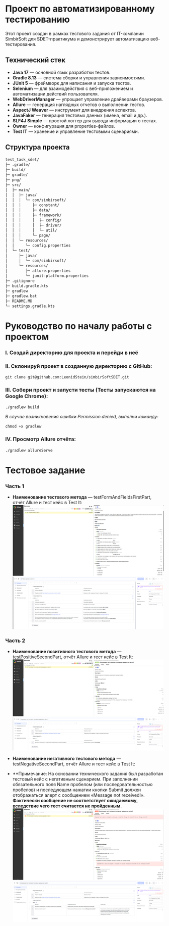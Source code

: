 # Проект по автоматизированному тестированию

Этот проект создан в рамках тестового задания от IT-компании SimbirSoft для SDET-практикума
и демонстрирует автоматизацию веб-тестирования.

## Технический стек

- **Java 17** — основной язык разработки тестов.
- **Gradle 8.13** — система сборки и управления зависимостями.
- **JUnit 5** — фреймворк для написания и запуска тестов.
- **Selenium** — для взаимодействия с веб-приложением и автоматизации действий пользователя.
- **WebDriverManager** — упрощает управление драйверами браузеров.
- **Allure** — генерация наглядных отчетов о выполнении тестов.
- **AspectJ Weaver** — инструмент для внедрения аспектов.
- **JavaFaker** — генерация тестовых данных (имена, email и др.).
- **SLF4J Simple** — простой логгер для вывода информации о тестах.
- **Owner** — конфигурация для properties-файлов.
- **Test IT** — хранение и управление тестовыми сценариями.

## Структура проекта
````
test_task_sdet/
├─ .gradle/
├─ build/
├─ gradle/
├─ png/
├─ src/
│  ├─ main/
│  │  ├─ java/
│  │  │  └─ com/simbirsoft/
│  │  │     ├─ constant/
│  │  │     ├─ data/
│  │  │     ├─ framework/
│  │  │     │  ├─ config/
│  │  │     │  ├─ driver/
│  │  │     │  └─ util/
│  │  │     └─ page/
│  │  └─ resources/
│  │     └─ config.properties
│  └─ test/
│     ├─ java/
│     │  └─ com/simbirsoft/
│     └─ resources/
│        ├─ allure.properties
│        └─ junit-platform.properties
├─ .gitignore
├─ build.gradle.kts
├─ gradlew
├─ gradlew.bat
├─ README.MD
└─ settings.gradle.kts
````

# Руководство по началу работы с проектом

### I. Создай директорию для проекта и перейди в неё
### II. Склонируй проект в созданную директорию с GitHub:
````
git clone git@github.com:LeonidStein/simbirSoftSDET.git
````
### III. Собери проект и запусти тесты (Тесты запускаются на Google Chrome):
````
./gradlew build
````
*В случае возникновения ошибки Permission denied, выполни команду:*
````
chmod +x gradlew
````
### IV. Просмотр Allure отчёта:
````
./gradlew allureServe
````

# Тестовое задание
### Часть 1
- **Наименование тестового метода** — testFormAndFieldsFirstPart, отчёт Allure и тест кейс в Test It:
![img.png](png/allure1.png)
![img.png](png/testit1.png)

### Часть 2
- **Наименование позитивного тестового метода** — testPositiveSecondPart, отчёт Allure и тест кейс в Test It:
![img.png](png/allure2.png)
![img.png](png/testit2.png)

- **Наименование негативного тестового метода** — testNegativeSecondPart, отчёт Allure и тест кейс в Test It:
- **Примечание: На основании технического задания был разработан тестовый кейс с негативным сценарием.
    При заполнении обязательного поля Name пробелом (или последовательностью пробелов) и последующем нажатии кнопки Submit должен отображаться алерт
    с сообщением «Message not received!». **Фактически сообщение не соответствует ожидаемому, вследствие чего тест считается не пройденным.**
![img.png](png/allure3.png)
![img.png](png/testit3.png)
